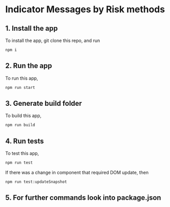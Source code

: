 # Indicator Messages by Risk methods

## 1. Install the app

To install the app, git clone this repo, and run

```bash
npm i
```

## 2. Run the app

To run this app,

```bash
npm run start
```

## 3. Generate build folder

To build this app,

```bash
npm run build
```

## 4. Run tests

To test this app,

```bash
npm run test
```

If there was a change in component that required DOM update, then

```bash
npm run test:updateSnapshot
```

## 5. For further commands look into package.json
